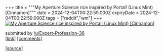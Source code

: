 +++
title = """My Aperture Science rice inspired by Portal! (Linux Mint) [Cinnamon]"""
date = 2024-12-04T00:22:59.000Z
expiryDate = 2024-12-04T00:22:59.000Z
tags = ["reddit","wm"]
+++
[![My Aperture Science rice inspired by Portal! (Linux Mint) [Cinnamon]](https://preview.redd.it/jroz27wj6q4e1.png?width=640&crop=smart&auto=webp&s=8ba239841716fe6bb09c65534fdfc2753d0b0c42 "My Aperture Science rice inspired by Portal! (Linux Mint) [Cinnamon]")](https://www.reddit.com/r/unixporn/comments/1h62sew/my_aperture_science_rice_inspired_by_portal_linux/)

submitted by [/u/Expert-Profession-36](https://www.reddit.com/user/Expert-Profession-36)  
[\[link\]](https://i.redd.it/jroz27wj6q4e1.png) [\[comments\]](https://www.reddit.com/r/unixporn/comments/1h62sew/my_aperture_science_rice_inspired_by_portal_linux/)

[[source]](https://www.reddit.com/r/unixporn/comments/1h62sew/my_aperture_science_rice_inspired_by_portal_linux/)
